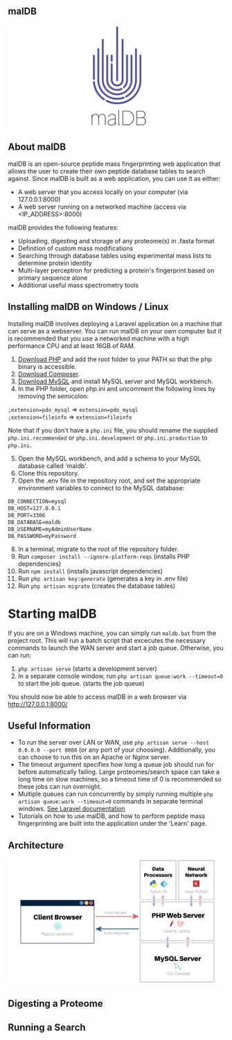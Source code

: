 ## malDB

![Architecture Overview](docs/logo.png)

## About malDB

malDB is an open-source peptide mass fingerprinting web application that allows the user to create their own peptide database tables to search against. Since malDB is built as a web application, you can use it as either:

- A web server that you access locally on your computer (via 127.0.0.1:8000)
- A web server running on a networked machine (access via <IP_ADDRESS>:8000)

malDB provides the following features:

- Uploading, digesting and storage of any proteome(s) in .fasta format
- Definition of custom mass modifications
- Searching through database tables using experimental mass lists to determine protein identity
- Multi-layer perceptron for predicting a protein's fingerprint based on primary sequence alone
- Additional useful mass spectrometry tools

## Installing malDB on Windows / Linux

Installing malDB involves deploying a Laravel application on a machine that can serve as a webserver. You can run malDB on your own computer but it is recommended that you use a networked machine with a high performance CPU and at least 16GB of RAM.

1. [Download PHP](https://www.php.net/downloads.php) and add the root folder to your PATH so that the php binary is accessible.
2. [Download Composer](https://getcomposer.org/).
3. [Download MySQL](https://dev.mysql.com/downloads/installer/) and install MySQL server and MySQL workbench.
4. In the PHP folder, open php.ini and uncomment the following lines by removing the semicolon:

`;extension=pdo_mysql` => `extension=pdo_mysql` \
`;extension=fileinfo`  => `extension=fileinfo`  

Note that if you don't have a `php.ini` file, you should rename the supplied `php.ini.recommended` or `php.ini.development` or `php.ini.production` to `php.ini`.

5. Open the MySQL workbench, and add a schema to your MySQL database called 'maldb'.
6. Clone this repository.
7. Open the .env file in the repository root, and set the appropriate environment variables to connect to the MySQL database:

```
DB_CONNECTION=mysql 
DB_HOST=127.0.0.1 
DB_PORT=3306 
DB_DATABASE=maldb
DB_USERNAME=myAdminUserName
DB_PASSWORD=myPassword
```

8. In a terminal, migrate to the root of the repository folder.
9. Run `composer install --ignore-platform-reqs` (installs PHP dependencies)
10. Run `npm install` (installs javascript dependencies)
11. Run `php artisan key:generate` (generates a key in .env file)
12. Run `php artisan migrate` (creates the database tables)

# Starting malDB

If you are on a Windows machine, you can simply run `maldb.bat` from the project root. This will run a batch script that excecutes the necessary commands to launch the WAN server and start a job queue. Otherwise, you can run:

1. `php artisan serve` (starts a development server)
2. In a separate console window, run `php artisan queue:work --timeout=0` to start the job queue. (starts the job queue)

You should now be able to access malDB in a web browser via http://127.0.0.1:8000/

## Useful Information

- To run the server over LAN or WAN, use `php artisan serve --host 0.0.0.0 --port 8000` (or any port of your choosing). Additionally, you can choose to run this on an Apache or Nginx server.
- The timeout argument specifies how long a queue job should run for before automatically failing. Large proteomes/search space can take a long time on slow machines, so a timeout time of 0 is recommended so these jobs can run overnight.
- Multiple queues can run concurrently by simply running multiple `php artisan queue:work --timeout=0` commands in separate terminal windows. [See Laravel documentation](https://laravel.com/docs/8.x/queues)
- Tutorials on how to use malDB, and how to perform peptide mass fingerprinting are built into the application under the 'Learn' page.

## Architecture

![Architecture Overview](docs/overview.png)

## Digesting a Proteome

## Running a Search